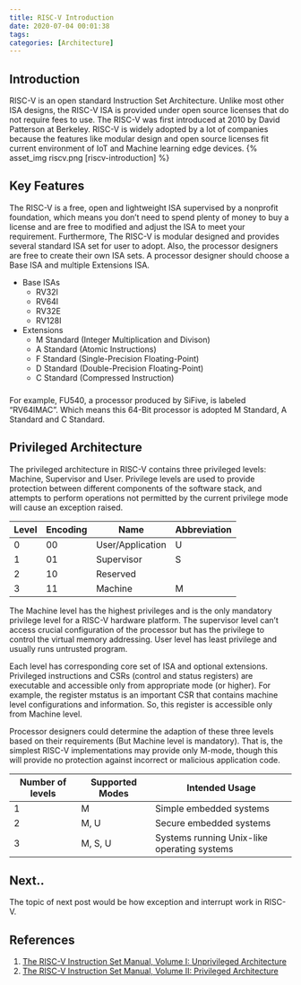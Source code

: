 ```yaml
---
title: RISC-V Introduction
date: 2020-07-04 00:01:38
tags: 
categories: [Architecture]
---
```

## Introduction
RISC-V is an open standard Instruction Set Architecture. Unlike most other ISA designs, the RISC-V ISA is provided under open source licenses that do not require fees to use. The RISC-V was first introduced at 2010 by David Patterson at Berkeley. RISC-V is widely adopted by a lot of companies because the features like modular design and open source licenses fit current environment of IoT and Machine learning edge devices.
{% asset_img riscv.png [riscv-introduction] %}

## Key Features
The RISC-V is a free, open and lightweight ISA supervised by a nonprofit foundation, which means you don’t need to spend plenty of money to buy a license and are free to modified and adjust the ISA to meet your requirement. Furthermore, The RISC-V is modular designed and provides several standard ISA set for user to adopt. Also, the processor designers are free to create their own ISA sets.
A processor designer should choose a Base ISA and multiple Extensions ISA.
- Base ISAs
    - RV32I
    - RV64I
    - RV32E
    - RV128I
- Extensions
    - M Standard (Integer Multiplication and Divison)
    - A Standard (Atomic Instructions)
    - F Standard (Single-Precision Floating-Point)
    - D Standard (Double-Precision Floating-Point)
    - C Standard (Compressed Instruction)

### 
For example, FU540, a processor produced by SiFive, is labeled “RV64IMAC”. Which means this 64-Bit processor is adopted M Standard, A Standard and C Standard.

## Privileged Architecture
The privileged architecture in RISC-V contains three privileged levels: Machine, Supervisor and User. Privilege levels are used to provide protection between different components of the software stack, and attempts to perform operations not permitted by the current privilege mode will cause an exception raised.
    
| Level    | Encoding | Name             | Abbreviation |
| -------- | -------- | ---------------- | ------------ |
| 0        | 00       | User/Application | U            |
| 1        | 01       | Supervisor       | S            |
| 2        | 10       | Reserved         |              |
| 3        | 11       | Machine          | M            |
    
The Machine level has the highest privileges and is the only mandatory privilege level for a RISC-V hardware platform. The supervisor level can’t access crucial configuration of the processor but has the privilege to control the virtual memory addressing. User level has least privilege and usually runs untrusted program.
    
Each level has corresponding core set of ISA and optional extensions. Privileged instructions and CSRs (control and status registers) are executable and accessible only from appropriate mode (or higher). For example, the register mstatus is an important CSR that contains machine level configurations and information. So, this register is accessible only from Machine level.
    
Processor designers could determine the adaption of these three levels based on their requirements (But Machine level is mandatory). That is, the simplest RISC-V implementations may provide only M-mode, though this will provide no protection against incorrect or malicious application code.

| Number of levels | Supported Modes | Intended Usage                              |
| ---------------- | --------------- | ------------------------------------------- |
| 1                | M               | Simple embedded systems                     |
| 2                | M, U            | Secure embedded systems                     |
| 3                | M, S, U         | Systems running Unix-like operating systems |

## Next..
The topic of next post would be how exception and interrupt work in RISC-V.

## References
1. [The RISC-V Instruction Set Manual, Volume I: Unprivileged Architecture](https://content.riscv.org/wp-content/uploads/2019/06/riscv-spec.pdf)
2. [The RISC-V Instruction Set Manual, Volume II: Privileged Architecture](https://content.riscv.org/wp-content/uploads/2019/12/riscv-spec-20191213.pdf)
